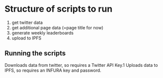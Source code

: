 # Structure of scripts to run
1. get twitter data
2. get additional page data (=page title for now)
3. generate weekly leaderboards
4. upload to IPFS


## Running the scripts
Downloads data from twitter, so requires a Twitter API Key.1
Uploads data to IPFS, so requires an INFURA key and password.


